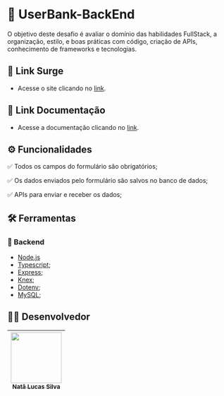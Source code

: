 # :scroll: UserBank-BackEnd


O objetivo deste desafio é avaliar o domínio das habilidades FullStack, a organização, estilo, e boas práticas com código, criação de APIs, conhecimento de frameworks e tecnologias.



## :link: Link Surge 
- Acesse o site clicando no [link]().

## :link: Link Documentação
- Acesse a documentação clicando no [link](https://documenter.getpostman.com/view/20351905/VUxPvTDD).


## ⚙️ Funcionalidades
✅ Todos os campos do formulário são obrigatórios;

✅ Os dados enviados pelo formulário são salvos no banco de dados;

✅ APIs para enviar e receber os dados;


## :hammer_and_wrench: Ferramentas 

### 🤵 Backend
- [Node.js](https://nodejs.dev/)
- [Typescript](https://www.typescriptlang.org/docs/);
- [Express](http://expressjs.com/);
- [Knex](http://knexjs.org/guide/);
- [Dotenv](https://www.npmjs.com/package/dotenv);
- [MySQL](https://dev.mysql.com/doc/);



## 👨‍💻 Desenvolvedor
[<img src="https://avatars.githubusercontent.com/u/99276733?v=4" width=115><br><sub>Natã Lucas Silva</sub>](https://www.linkedin.com/in/nata-silva/) |
| :---: |

